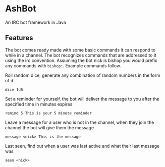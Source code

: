 # AshBot
An IRC bot framework in Java

## Features
The bot comes ready made with some basic commands it can respond to while in a channel.
The bot recognizes commands that are addressed to it using the irc convention.  Assuming the bot nick is bishop you would prefix any commands with ``bishop:``.  Example commands follow.

Roll random dice, generate any combination of random numbers in the form of <number of dice>d<number of sides>
```
dice 1d6
```

Set a reminder for yourself, the bot will deliver the message to you after the specified time in minutes expires
```
remind 5 This is your 5 minute reminder
```

Leave a message for a user who is not in the channel, when they join the channel the bot will give them the message
```
message <nick> This is the message
```

Last seen, find out when a user was last active and what their last message was
```
seen <nick>
```
